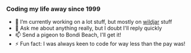 ### Coding my life away since 1999

- 🔭 I’m currently working on a lot stuff, but mostly on [wildjar](https://wildjar.com) stuff
- 💬 Ask me about anything really, but I doubt I'll reply quickly
- 📫 Send a pigeon to Bondi Beach, I'll get it!
- ⚡ Fun fact: I was always keen to code for way less than the pay was!


<!--
**b3bb0/b3bb0** is a ✨ _special_ ✨ repository because its `README.md` (this file) appears on your GitHub profile.

Here are some ideas to get you started:

-->
